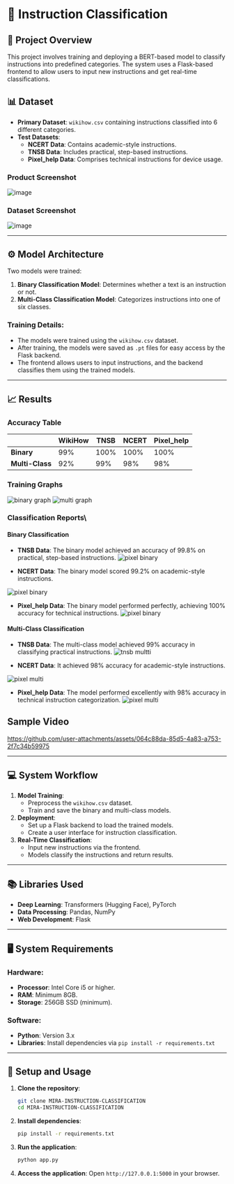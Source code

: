 # 🧠 **Instruction Classification**

## 📜 **Project Overview**
This project involves training and deploying a BERT-based model to classify instructions into predefined categories. The system uses a Flask-based frontend to allow users to input new instructions and get real-time classifications.

## 📊 **Dataset**
- **Primary Dataset**: `wikihow.csv` containing instructions classified into 6 different categories.
- **Test Datasets**:
  - **NCERT Data**: Contains academic-style instructions.
  - **TNSB Data**: Includes practical, step-based instructions.
  - **Pixel_help Data**: Comprises technical instructions for device usage.

### Product Screenshot
![image](https://github.com/user-attachments/assets/45358c0e-b98e-4829-8c19-756135a68713)


### Dataset Screenshot
![image](https://github.com/user-attachments/assets/4d6699fc-fb3f-4346-83ae-baf21cbbd7a5)


---

## ⚙️ **Model Architecture**
Two models were trained:
1. **Binary Classification Model**: Determines whether a text is an instruction or not.
2. **Multi-Class Classification Model**: Categorizes instructions into one of six classes.

### Training Details:
- The models were trained using the `wikihow.csv` dataset.
- After training, the models were saved as `.pt` files for easy access by the Flask backend.
- The frontend allows users to input instructions, and the backend classifies them using the trained models.

---

## 📈 **Results**
### Accuracy Table
|                | WikiHow | **TNSB**| **NCERT** | **Pixel_help** |
|----------------|---------|---------|-----------|----------------|
| **Binary**     |   99%   |   100%  |     100%  |        100%    |
| **Multi-Class**|   92%   |    99%  |      98%  |        98%     |

### Training Graphs
![binary graph](https://github.com/user-attachments/assets/89962a7a-9357-4253-b55c-35c5e1a54688)
![multi graph](https://github.com/user-attachments/assets/95e362c0-b092-4373-b417-027eb974be8f)


### Classification Reports\

#### **Binary Classification**
- **TNSB Data**: The binary model achieved an accuracy of 99.8% on practical, step-based instructions.
![pixel binary](https://github.com/user-attachments/assets/068a4858-950b-48a4-a68a-0b2d21918a1e)

- **NCERT Data**: The binary model scored 99.2% on academic-style instructions.
  
![pixel binary](https://github.com/user-attachments/assets/068a4858-950b-48a4-a68a-0b2d21918a1e)


- **Pixel_help Data**: The binary model performed perfectly, achieving 100% accuracy for technical instructions.
![pixel binary](https://github.com/user-attachments/assets/068a4858-950b-48a4-a68a-0b2d21918a1e)

#### **Multi-Class Classification**
- **TNSB Data**: The multi-class model achieved 99% accuracy in classifying practical instructions.
  ![tnsb multti](https://github.com/user-attachments/assets/ad88fabb-fbd1-4ff2-820d-17e24224c018)

- **NCERT Data**: It achieved 98% accuracy for academic-style instructions.

![pixel multi](https://github.com/user-attachments/assets/ae8a4e39-2e15-4c07-80d3-da312ffbf868)

- **Pixel_help Data**: The model performed excellently with 98% accuracy in technical instruction categorization.
![pixel multi](https://github.com/user-attachments/assets/ae8a4e39-2e15-4c07-80d3-da312ffbf868)

## Sample Video
https://github.com/user-attachments/assets/064c88da-85d5-4a83-a753-2f7c34b59975



---

## 💻 **System Workflow**
1. **Model Training**:
   - Preprocess the `wikihow.csv` dataset.
   - Train and save the binary and multi-class models.
2. **Deployment**:
   - Set up a Flask backend to load the trained models.
   - Create a user interface for instruction classification.
3. **Real-Time Classification**:
   - Input new instructions via the frontend.
   - Models classify the instructions and return results.

---

## 📚 **Libraries Used**
- **Deep Learning**: Transformers (Hugging Face), PyTorch
- **Data Processing**: Pandas, NumPy
- **Web Development**: Flask

---

## 🖥️ **System Requirements**
### Hardware:
- **Processor**: Intel Core i5 or higher.
- **RAM**: Minimum 8GB.
- **Storage**: 256GB SSD (minimum).

### Software:
- **Python**: Version 3.x
- **Libraries**: Install dependencies via `pip install -r requirements.txt`

---

## 🚀 **Setup and Usage**
1. **Clone the repository**:
   ```bash
   git clone MIRA-INSTRUCTION-CLASSIFICATION
   cd MIRA-INSTRUCTION-CLASSIFICATION
   ```
2. **Install dependencies**:
   ```bash
   pip install -r requirements.txt
   ```
3. **Run the application**:
   ```bash
   python app.py
   ```
4. **Access the application**:
   Open `http://127.0.0.1:5000` in your browser.



